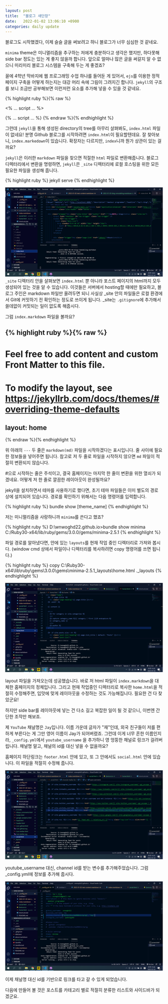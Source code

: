 ```yaml
---
layout: post
title:  "블로그 새단장"
date:   2022-01-02 13:06:10 +0900
categories: daily update
---
```


블로그도 시작했겠다, 이제 슬슬 글을 써보려고 하니 블로그가 너무 심심한 것 같네요.

`minima` theme은 미니멀리즘을 추구하는 저에게 충분하다고 생각은 했지만,
하다못해 side bar 정도는 있는 게 좋지 않을까 합니다. 앞으로 얼마나 많은 글을 써갈지 알 수 없으니
미리미리 블로그 시스템을 구축해 두는 게 좋겠죠?

꼴에 4학년 막바지에 웹 프로그래밍 수업 하나를 들어둔 게 있어서, `ejs`를 이용한 정적 페이지 구축을 어떻게 하는지는 대강 머리 속에 그림이 그려지긴 합니다. `jekyll`의 구조를 보니 조금만 공부해보면 이런저런 요소를 추가해 넣을 수 있을 것 같네요.

{% highlight ruby %}{% raw %}
<!-- ejs -->
<% ... script ... %>

<!-- liquid -->
{% ... script ... %}
{% endraw %}{% endhighlight %}

그런데 `jekyll`을 통해 생성된 directory의 tree를 아무리 살펴봐도, `index.html` 파일이 없네요!
분명 Github 블로그를 시작하려면 `index.html`이 필요할텐데요. 잘 찾아보니, `index.markedown`이 있습니다.
확장자는 다르지만, `index`니까 뭔가 상관이 있는 걸까요?

`jekyll`은 이러한 `markdown` 파일을 찾으면 적절한 `html` 파일로 변환해줍니다.
블로그 디렉터리에서 변환을 명령하면, `jekyll`은 `_site` 디렉터리에 로컬 호스팅을 위한 모든 필요한 파일을 생성해 줍니다.

{% highlight ruby %}
jekyll serve
{% endhighlight %}

![_site](/assets/images/2022-01-03-remodeling-blog/dir_site.png)
`_site` 디렉터리 안을 살펴보면 `index.html` 뿐 아니라 포스트 페이지의 html까지 모두 생성되어 있는 것을 알 수 있습니다. 이것들은 서버에서 hosting할 때에만 필요하고, 블로그 주인은 markdown 파일만 올려두면 되니 사실상 _site 안의 파일들은 로컬 환경에서 Git에 커밋하기 전 확인하는 정도로 쓰이게 됩니다.
_site는 `.gitignore`에 추가해서 쓸데없이 커밋되는 일이 없도록 해줍시다.

그럼 `index.markdown` 파일을 볼까요?

{% highlight ruby %}{% raw %}
---
# Feel free to add content and custom Front Matter to this file.
# To modify the layout, see https://jekyllrb.com/docs/themes/#overriding-theme-defaults

layout: home
---
{% endraw %}{% endhighlight %}

위 아래의 `---` 두 줄은 `markdown(md)` 파일을 시작하겠다는 표시입니다. 줄 사이에 필요한 정보들을 넣어주면 됩니다. 참고로 저 두 줄로 파일을 시작하지 않으면 `md` 파일이 적절히 변환되지 않습니다.

#으로 시작하는 줄은 주석이고, 결국 홈페이지는 마지막 한 줄이 변환을 위한 열쇠가 되겠네요.
어떻게 저 한 줄로 깔끔한 레이아웃이 완성될까요?

jekyll을 설치하면서 테마를 사용하기로 했다면, 초기 테마 파일들은 이미 별도의 경로 상에 설치되어 있습니다.
경로를 확인하기 위해서는 다음 명령어를 입력합니다.

{% highlight ruby %}
bundle show [theme_name]
{% endhighlight %}

저는 미니멀리즘을 사랑하니까 `minima`를 쓴다고 했죠?

{% highlight ruby %}
D:\wnwoghd22.github.io>bundle show minima
C:/Ruby30-x64/lib/ruby/gems/3.0.0/gems/minima-2.5.1
{% endhighlight %}

파일 경로를 알아냈다면, 안에 있는 `layouts`를 현재 작업 중인 디렉터리로 가져와 봅시다.
(window cmd 상에서 파일이나 디렉터리를 복사하려면 copy 명령어를 쓰면 됩니다.)

{% highlight ruby %}
copy C:\Ruby30-x64\lib\ruby\gems\3.0.0\gems\minima-2.5.1\_layouts\home.html .\_layouts
{% endhighlight %}

![home](/assets/images/2022-01-03-remodeling-blog/home_html.png)

layout 파일을 가져오는데 성공했습니다.
바로 저 html 파일이 `index.markdown`을 대체한 홈페이지의 정체입니다.
그리고 현재 작업중인 디렉터리로 복사한 `home.html`을 적절히 수정해주면, 입맛에 맞게 레이아웃을 수정하는 것도 가능해집니다. 필요한 건 다 찾았군요!

하지만 side bar를 레이아웃에 넣는 건 다소 길고 복잡한 일이 될 것 같으니, 이번엔 간단한 조작만 해보죠.

제 `YouTube` 채널명은 `Jay`입니다. 이름 가운데 글자가 "재"인데, 외국 친구들이 저를 편하게 부른다는 게 그만 영어 이름이 Jay가 되어버렸죠. 그런데 이게 너무 흔한 이름인지라, `_config.yml`에서 `youtube_username` 을 추가하니 영 엉뚱한 채널로 링크가 걸려버립니다. 채널명 말고, 채널의 id를 대신 넣을 수 없을까요?

홈페이지 하단링크는 `footer.html` 안에 있고, 또 그 안에서도 `social.html` 안에 있습니다.
이 파일을 적절히 수정해 줍니다.

![social](/assets/images/2022-01-03-remodeling-blog/social_html.png)

youtube_username 대신, channel id를 받는 변수를 추가해주었습니다.
그럼 _config.yml에 정보를 추가해 줍시다.

![config](/assets/images/2022-01-03-remodeling-blog/config_yml.png)

이제 채널명 대신 id를 기반으로 링크를 타고 갈 수 있게 되었습니다.

다음에 만들어 볼 것은 포스트를 카테고리 별로 적절히 분류한 리스트와 사이드바가 되겠군요.